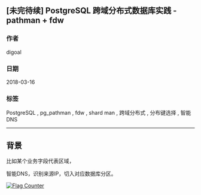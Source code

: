 ## [未完待续] PostgreSQL 跨域分布式数据库实践 - pathman + fdw
                        
### 作者                  
digoal                                   
                   
### 日期                  
2018-03-16                 
                                                                     
### 标签                                                                     
PostgreSQL , pg_pathman , fdw , shard man , 跨域分布式 , 分布键选择 , 智能DNS
                                  
----              
       
## 背景            
比如某个业务字段代表区域，

智能DNS，识别来源IP，切入对应数据库分区。
  
<a rel="nofollow" href="http://info.flagcounter.com/h9V1"  ><img src="http://s03.flagcounter.com/count/h9V1/bg_FFFFFF/txt_000000/border_CCCCCC/columns_2/maxflags_12/viewers_0/labels_0/pageviews_0/flags_0/"  alt="Flag Counter"  border="0"  ></a>  
  
